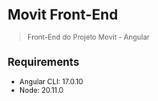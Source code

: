 # Movit Front-End
>  Front-End do Projeto Movit - Angular

## Requirements
- Angular CLI: 17.0.10
- Node: 20.11.0
